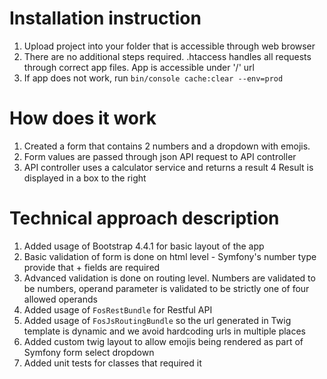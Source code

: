 Installation instruction
========================

1. Upload project into your folder that is accessible through web browser
2. There are no additional steps required. .htaccess handles all requests through correct app files. 
 App is accessible under '/' url
3. If app does not work, run `bin/console cache:clear --env=prod`

How does it work
========================
1. Created a form that contains 2 numbers and a dropdown with emojis.
2. Form values are passed through json API request to API controller
3. API controller uses a calculator service and returns a result 
4 Result is displayed in a box to the right


Technical approach description
========================
1. Added usage of Bootstrap 4.4.1 for basic layout of the app
2. Basic validation of form is done on html level - Symfony's number type provide that + fields are required
3. Advanced validation is done on routing level. Numbers are validated to be numbers, operand parameter is validated to be strictly one of four allowed operands
4. Added usage of `FosRestBundle` for Restful API
5. Added usage of `FosJsRoutingBundle` so the url generated in Twig template is dynamic and we avoid hardcoding urls in multiple places
6. Added custom twig layout to allow emojis being rendered as part of Symfony form select dropdown
7. Added unit tests for classes that required it
